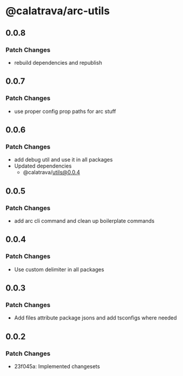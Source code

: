 # @calatrava/arc-utils

## 0.0.8

### Patch Changes

- rebuild dependencies and republish

## 0.0.7

### Patch Changes

- use proper config prop paths for arc stuff

## 0.0.6

### Patch Changes

- add debug util and use it in all packages
- Updated dependencies
  - @calatrava/utils@0.0.4

## 0.0.5

### Patch Changes

- add arc cli command and clean up boilerplate commands

## 0.0.4

### Patch Changes

- Use custom delimiter in all packages

## 0.0.3

### Patch Changes

- Add files attribute package jsons and add tsconfigs where needed

## 0.0.2

### Patch Changes

- 23f045a: Implemented changesets
